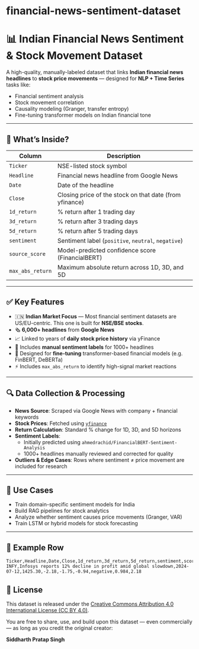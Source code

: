 # financial-news-sentiment-dataset
# 📊 Indian Financial News Sentiment & Stock Movement Dataset

A high-quality, manually-labeled dataset that links **Indian financial news headlines** to **stock price movements** — designed for **NLP + Time Series** tasks like:

- Financial sentiment analysis  
- Stock movement correlation  
- Causality modeling (Granger, transfer entropy)  
- Fine-tuning transformer models on Indian financial tone  

---

## 🧠 What’s Inside?

| Column         | Description |
|----------------|-------------|
| `Ticker`       | NSE-listed stock symbol |
| `Headline`     | Financial news headline from Google News |
| `Date`         | Date of the headline |
| `Close`        | Closing price of the stock on that date (from yfinance) |
| `1d_return`    | % return after 1 trading day |
| `3d_return`    | % return after 3 trading days |
| `5d_return`    | % return after 5 trading days |
| `sentiment`    | Sentiment label (`positive`, `neutral`, `negative`) |
| `source_score` | Model-predicted confidence score (FinancialBERT) |
| `max_abs_return` | Maximum absolute return across 1D, 3D, and 5D |


---

## ✅ Key Features

- 🇮🇳 **Indian Market Focus** — Most financial sentiment datasets are US/EU-centric. This one is built for **NSE/BSE stocks**.
- 🗞️ **6,000+ headlines** from **Google News**
- 📈 Linked to years of **daily stock price history** via yFinance
- 🧠 Includes **manual sentiment labels** for 1000+ headlines
- 🧪 Designed for **fine-tuning** transformer-based financial models (e.g. FinBERT, DeBERTa)
- ⚡ Includes `max_abs_return` to identify high-signal market reactions

---

## 🔍 Data Collection & Processing

- **News Source**: Scraped via Google News with company + financial keywords
- **Stock Prices**: Fetched using [`yfinance`](https://pypi.org/project/yfinance/)
- **Return Calculation**: Standard % change for 1D, 3D, and 5D horizons
- **Sentiment Labels**:
  - Initially predicted using `ahmedrachid/FinancialBERT-Sentiment-Analysis`
  - 1000+ headlines manually reviewed and corrected for quality
- **Outliers & Edge Cases**: Rows where sentiment ≠ price movement are included for research

---

## 💼 Use Cases

- Train domain-specific sentiment models for India
- Build RAG pipelines for stock analytics
- Analyze whether sentiment causes price movements (Granger, VAR)
- Train LSTM or hybrid models for stock forecasting

---

## 📂 Example Row

```csv
Ticker,Headline,Date,Close,1d_return,3d_return,5d_return,sentiment,score,max_abs_return
INFY,Infosys reports 12% decline in profit amid global slowdown,2024-07-12,1425.30,-2.18,-1.75,-0.94,negative,0.984,2.18
```
## 📌 License

This dataset is released under the [Creative Commons Attribution 4.0 International License (CC BY 4.0)](https://creativecommons.org/licenses/by/4.0/).

You are free to share, use, and build upon this dataset — even commercially — as long as you credit the original creator:

**Siddharth Pratap Singh**
